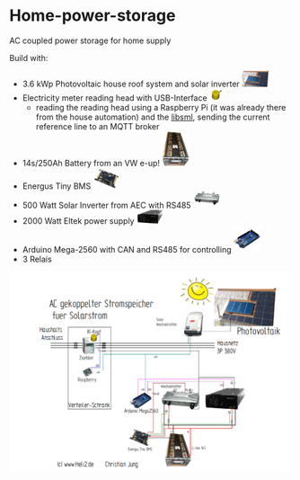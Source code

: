 # Home-power-storage
AC coupled power storage for home supply

Build with:
- 3.6 kWp Photovoltaic house roof system and solar inverter <img src="docs/images/roof.jpg" width="10%"></img> 
- Electricity meter reading head with USB-Interface <img src="docs/images/ir-kopf.png" width="5%"></img> 
  - reading the reading head using a Raspberry Pi (it was already there from the house automation) and the [libsml](src/rasperry_pi/libsml/examples/sma_mqtt.py), sending the current reference line to an MQTT broker
- 14s/250Ah Battery from an VW e-up! <img src="docs/images/batterie-e-up.jpg" width="10%"></img> 
- Energus Tiny BMS <img src="docs/images/Energus-bms.png" width="10%"></img> 
- 500 Watt Solar Inverter from AEC with RS485 <img src="docs/images/aec-inv500.png" width="10%"></img>
- 2000 Watt Eltek power supply <img src="docs/images/eltek.png" width="10%"></img>
- Arduino Mega-2560 with CAN and RS485 for controlling <img src="docs/images/mega-2560.jpg" width="10%"></img>
- 3 Relais


<img src="docs/images/home_storage.png"></img>
